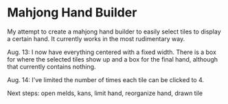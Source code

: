 # Mahjong Hand Builder
 
My attempt to create a mahjong hand builder to easily select tiles to display a certain hand. It currently works in the most rudimentary way.

Aug. 13: I now have everything centered with a fixed width. There is a box for where the selected tiles show up and a box for the final hand, although that currently contains nothing.

Aug. 14: I've limited the number of times each tile can be clicked to 4.

Next steps: open melds, kans, limit hand, reorganize hand, drawn tile
